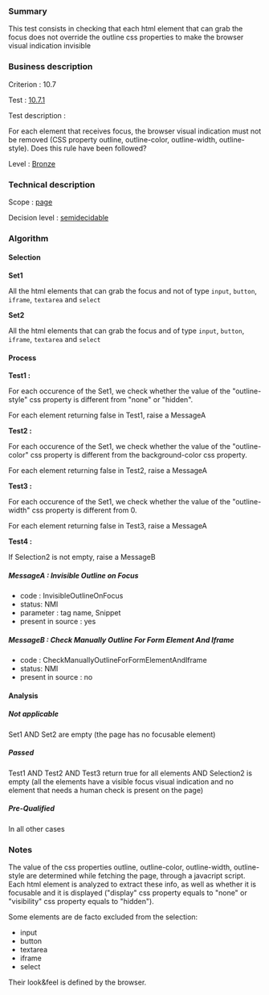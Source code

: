 ### Summary

This test consists in checking that each html element that can grab the
focus does not override the outline css properties to make the browser
visual indication invisible

### Business description

Criterion : 10.7

Test : [10.7.1](www.accessiweb.org/index.php/accessiweb-22-english-version.html#test-10-7-1)

Test description :

For each element that receives focus, the browser visual indication must
not be removed (CSS property outline, outline-color, outline-width,
outline-style). Does this rule have been followed?

Level : [Bronze](/en/category/rules-design/accessiweb-11/level/bronze)

### Technical description

Scope : [page](/en/category/rules-design/accessiweb-11/scope/page)

Decision level :
[semidecidable](/en/category/rules-design/accessiweb-11/decision-level/semidecidable)

### Algorithm

#### Selection

**Set1**

All the html elements that can grab the focus and not of type `input`,
`button`, `iframe`, `textarea` and `select`

**Set2**

All the html elements that can grab the focus and of type `input`,
`button`, `iframe`, `textarea` and `select`

#### Process

**Test1 :**

For each occurence of the Set1, we check whether the value of the
"outline-style" css property is different from "none" or "hidden".

For each element returning false in Test1, raise a MessageA

**Test2 :**

For each occurence of the Set1, we check whether the value of the
"outline-color" css property is different from the background-color css
property.

For each element returning false in Test2, raise a MessageA

**Test3 :**

For each occurence of the Set1, we check whether the value of the
"outline-width" css property is different from 0.

For each element returning false in Test3, raise a MessageA

**Test4 :**

If Selection2 is not empty, raise a MessageB

##### MessageA : Invisible Outline on Focus

-   code : InvisibleOutlineOnFocus
-   status: NMI
-   parameter : tag name, Snippet
-   present in source : yes

##### MessageB : Check Manually Outline For Form Element And Iframe

-   code : CheckManuallyOutlineForFormElementAndIframe
-   status: NMI
-   present in source : no

#### Analysis

##### Not applicable

Set1 AND Set2 are empty (the page has no focusable element)

##### Passed

Test1 AND Test2 AND Test3 return true for all elements AND Selection2 is
empty (all the elements have a visible focus visual indication and no
element that needs a human check is present on the page)

##### Pre-Qualified

In all other cases

### Notes

The value of the css properties outline, outline-color, outline-width,
outline-style are determined while fetching the page, through a
javacript script. Each html element is analyzed to extract these info,
as well as whether it is focusable and it is displayed ("display" css
property equals to "none" or "visibility" css property equals to
"hidden").

Some elements are de facto excluded from the selection:

-   input
-   button
-   textarea
-   iframe
-   select

Their look&feel is defined by the browser.



